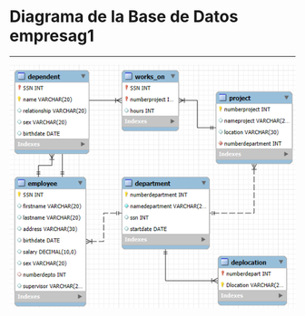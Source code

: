 # Diagrama de la Base de Datos empresag1

---

![Imagen de empresa](../images/diagramaempresaMySQL.png)
